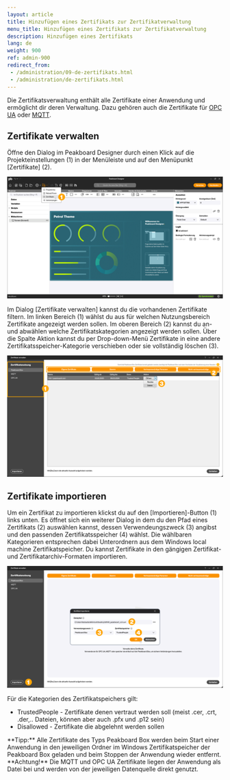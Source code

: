 ```yaml
---
layout: article
title: Hinzufügen eines Zertifikats zur Zertifikatverwaltung
menu_title: Hinzufügen eines Zertifikats zur Zertifikatverwaltung
description: Hinzufügen eines Zertifikats
lang: de
weight: 900
ref: admin-900
redirect_from:
 - /administration/09-de-zertifikats.html
 - /administration/de-zertifikats.html
---
```


Die Zertifikatsverwaltung enthält alle Zertifikate einer Anwendung und ermöglicht dir deren Verwaltung. Dazu gehören auch die Zertifikate für [OPC UA](/data_sources/OPCUA/de-opc-ua.html) oder [MQTT](/data_sources/de-mqtt-broker.html).

## Zertifikate verwalten

Öffne den Dialog im Peakboard Designer durch einen Klick auf die Projekteinstellungen (1) in der Menüleiste und auf den Menüpunkt [Zertifikate] (2).

![Zertifikate verwalten](/assets/images/admin/certificates/de_certificates-01.png)

Im Dialog [Zertifikate verwalten] kannst du die vorhandenen Zertifikate filtern. Im linken Bereich (1) wählst du aus für welchen Nutzungsbereich Zertifikate angezeigt werden sollen. Im oberen Bereich (2) kannst du an- und abwählen welche Zertifikatskategorien angezeigt werden sollen. Über die Spalte Aktion kannst du per Drop-down-Menü Zertifikate in eine andere Zertifikatsspeicher-Kategorie verschieben oder sie vollständig löschen (3).

![Zertifikate verwalten Dialog](/assets/images/admin/certificates/de_certificates-02.png)

## Zertifikate importieren

Um ein Zertifikat zu importieren klickst du auf den [Importieren]-Button (1) links unten. Es öffnet sich ein weiterer Dialog in dem du den Pfad eines Zertifikats (2) auswählen kannst, dessen Verwendeungszweck (3) angibst und den passenden Zertifikatsspeicher (4) wählst. Die wählbaren Kategorieren entsprechen dabei Unterordnern aus dem Windows local machine Zertifikatspeicher. Du kannst Zertifikate in den gängigen Zertifikat- und Zertifikatarchiv-Formaten importieren.

![Zertifikate importieren](/assets/images/admin/certificates/de_certificates-03.png)

Für die Kategorien des Zertifikatspeichers gilt:

* TrustedPeople - Zertifikate denen vertraut werden soll (meist .cer, .crt, .der,.. Dateien, können aber auch .pfx und .p12 sein)
* Disallowed - Zertifikate die abgelehnt werden sollen

<div class="box-tip" markdown="1"> **Tipp:**
Alle Zertifikate des Typs Peakboard Box werden beim Start einer Anwendung in den jeweiligen Ordner im Windows Zertifikatspeicher der Peakboard Box geladen und beim Stoppen der Anwendung wieder entfernt.
</div>

<div class="box-warning" markdown="1"> **Achtung!**
Die MQTT und OPC UA Zertifikate liegen der Anwendung als Datei bei und werden von der jeweiligen Datenquelle direkt genutzt.
</div>
